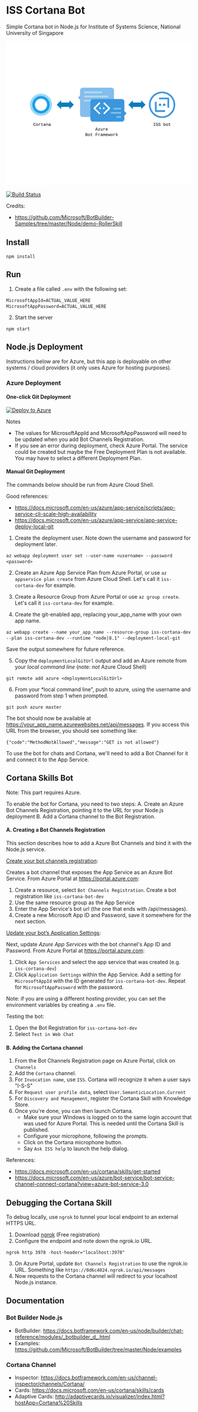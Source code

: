 # ISS Cortana Bot
Simple Cortana bot in Node.js for Institute of Systems Science, National University of Singapore

![overview](assets/bot-overview.png)

[![Build Status](https://travis-ci.com/lisaong/iss-cortana-bot.svg?branch=master)](https://travis-ci.com/lisaong/iss-cortana-bot)

Credits:
- https://github.com/Microsoft/BotBuilder-Samples/tree/master/Node/demo-RollerSkill

## Install
```
npm install
```

## Run

1. Create a file called `.env` with the following set:
```
MicrosoftAppId=ACTUAL_VALUE_HERE
MicrosoftAppPassword=ACTUAL_VALUE_HERE
```

2. Start the server 
```
npm start
```

## Node.js Deployment

Instructions below are for Azure, but this app is deployable on other systems / cloud providers (it only uses Azure for hosting purposes).

### Azure Deployment

#### One-click Git Deployment
[![Deploy to Azure](https://azuredeploy.net/deploybutton.png)](https://azuredeploy.net/)

Notes
- The values for MicrosoftAppId and MicrosoftAppPassword will need to be updated when you add Bot Channels Registration.
- If you see an error during deployment, check Azure Portal. The service could be created but maybe the Free Deployment Plan is not available. You may have to select a different Deployment Plan.


#### Manual Git Deployment
The commands below should be run from Azure Cloud Shell.

Good references:
- https://docs.microsoft.com/en-us/azure/app-service/scripts/app-service-cli-scale-high-availability
- https://docs.microsoft.com/en-us/azure/app-service/app-service-deploy-local-git

1. Create the deployment user. Note down the username and password for deployment later.
```
az webapp deployment user set --user-name <username> --password <password>
```

2. Create an Azure App Service Plan from Azure Portal, or use `az appservice plan create` from Azure Cloud Shell. Let's call it `iss-cortana-dev` for example.

3. Create a Resource Group from Azure Portal or use `az group create`. Let's call it `iss-cortana-dev` for example.

4. Create the git-enabled app, replacing your_app_name with your own app name.
```
az webapp create --name your_app_name --resource-group iss-cortana-dev --plan iss-cortana-dev --runtime "node|8.1" --deployment-local-git
```

Save the output somewhere for future reference.

5. Copy the `deploymentLocalGitUrl` output and add an Azure remote from your *local command line* (note: *not* Azure Cloud Shell)
```
git remote add azure <deploymentLocalGitUrl>
```

6. From your *local command line", push to azure, using the username and password from step 1 when prompted.
```
git push azure master
```

The bot should now be available at https://your_app_name.azurewebsites.net/api/messages. If you access this URL from the browser, you should see something like:

```
{"code":"MethodNotAllowed","message":"GET is not allowed"}
```

To use the bot for chats and Cortana, we'll need to add a Bot Channel for it and connect it to the App Service.

## Cortana Skills Bot

Note: This part requires Azure. 

To enable the bot for Cortana, you need to two steps:
A. Create an Azure Bot Channels Registration, pointing it to the URL for your Node.js deployment
B. Add a Cortana channel to the Bot Registration.

#### A. Creating a Bot Channels Registration

This section describes how to add a Azure Bot Channels and bind it with the Node.js service.

[Create your bot channels registration](https://docs.microsoft.com/en-us/azure/bot-service/bot-builder-howto-deploy-azure?view=azure-bot-service-3.0#create-your-bot-channels-registration):

Creates a bot channel that exposes the App Service as an Azure Bot Service. From Azure Portal at https://portal.azure.com:
  1. Create a resource, select `Bot Channels Registration`. Create a bot registration like `iss-cortana-bot-dev`
  2. Use the same resource group as the App Service
  3. Enter the App Service's bot url (the one that ends with /api/messages).
  4. Create a new Microsoft App ID and Password, save it somewhere for the next section.

[Update your bot’s Application Settings](https://docs.microsoft.com/en-us/azure/bot-service/bot-builder-howto-deploy-azure?view=azure-bot-service-3.0#create-your-bot-channels-registration):

Next, update *Azure App Services* with the bot channel's App ID and Password. From Azure Portal at https://portal.azure.com:
  1. Click `App Services` and select the app service that was created (e.g. `iss-cortana-dev`)
  2. Click `Application Settings` within the App Service. Add a setting for `MicrosoftAppId` with the ID generated for `iss-cortana-bot-dev`. Repeat for `MicrosoftAppPassword` with the password.

Note: if you are using a different hosting provider, you can set the environment variables by creating a `.env` file.

Testing the bot:
  1. Open the Bot Registration for `iss-cortana-bot-dev`
  2. Select `Test in Web Chat`

#### B. Adding the Cortana channel

1. From the Bot Channels Registration page on Azure Portal, click on `Channels`
2. Add the `Cortana` channel. 
3. For `Invocation name`, use `ISS`. Cortana will recognize it when a user says "I-S-S"
4. For `Request user profile data`, select `User.SemanticLocation.Current`
5. For `Discovery and Management`, register the Cortana Skill with Knowledge Store.
6. Once you're done, you can then launch Cortana.
    - Make sure your Windows is logged on to the same login account that was used for Azure Portal. This is needed until the Cortana Skill is published.
    - Configure your microphone, following the prompts.
    - Click on the Cortana microphone button.
    - Say `Ask ISS help` to launch the help dialog.

References:
- https://docs.microsoft.com/en-us/cortana/skills/get-started
- https://docs.microsoft.com/en-us/azure/bot-service/bot-service-channel-connect-cortana?view=azure-bot-service-3.0

## Debugging the Cortana Skill

To debug locally, use `ngrok` to tunnel your local endpoint to an external HTTPS URL.

1. Download [ngrok](https://ngrok.com/) (Free registration)
2. Configure the endpoint and note down the ngrok.io URL.
```
ngrok http 3978 -host-header="localhost:3978"
```
3. On Azure Portal, update `Bot Channels Registration` to use the ngrok.io URL. Something like `https://0d6c4024.ngrok.io/api/messages`
4. Now requests to the Cortana channel will redirect to your localhost Node.js instance.

## Documentation

### Bot Builder Node.js
- BotBuilder: https://docs.botframework.com/en-us/node/builder/chat-reference/modules/_botbuilder_d_.html
- Examples: https://github.com/Microsoft/BotBuilder/tree/master/Node/examples

### Cortana Channel
- Inspector: https://docs.botframework.com/en-us/channel-inspector/channels/Cortana/
- Cards: https://docs.microsoft.com/en-us/cortana/skills/cards
- Adaptive Cards: http://adaptivecards.io/visualizer/index.html?hostApp=Cortana%20Skills
